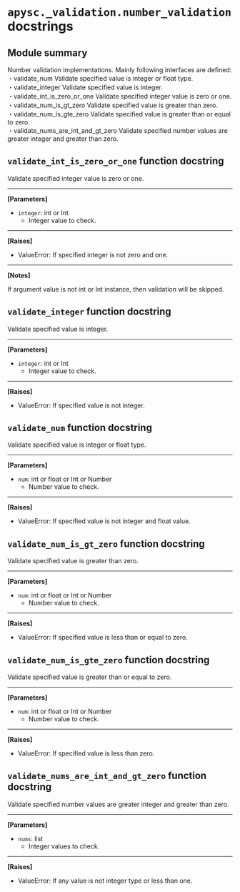 # `apysc._validation.number_validation` docstrings

## Module summary

Number validation implementations. Mainly following interfaces are defined: <br>・validate_num Validate specified value is integer or float type. <br>・validate_integer Validate specified value is integer. <br>・validate_int_is_zero_or_one Validate specified integer value is zero or one. <br>・validate_num_is_gt_zero Validate specified value is greater than zero. <br>・validate_num_is_gte_zero Validate specified value is greater than or equal to zero. <br>・validate_nums_are_int_and_gt_zero Validate specified number values are greater integer and greater than zero.

## `validate_int_is_zero_or_one` function docstring

Validate specified integer value is zero or one.<hr>

**[Parameters]**

- `integer`: int or Int
  - Integer value to check.

<hr>

**[Raises]**

- ValueError: If specified integer is not zero and one.

<hr>

**[Notes]**

If argument value is not int or Int instance, then validation will be skipped.

## `validate_integer` function docstring

Validate specified value is integer.<hr>

**[Parameters]**

- `integer`: int or Int
  - Integer value to check.

<hr>

**[Raises]**

- ValueError: If specified value is not integer.

## `validate_num` function docstring

Validate specified value is integer or float type.<hr>

**[Parameters]**

- `num`: int or float or Int or Number
  - Number value to check.

<hr>

**[Raises]**

- ValueError: If specified value is not integer and float value.

## `validate_num_is_gt_zero` function docstring

Validate specified value is greater than zero.<hr>

**[Parameters]**

- `num`: int or float or Int or Number
  - Number value to check.

<hr>

**[Raises]**

- ValueError: If specified value is less than or equal to zero.

## `validate_num_is_gte_zero` function docstring

Validate specified value is greater than or equal to zero.<hr>

**[Parameters]**

- `num`: int or float or Int or Number
  - Number value to check.

<hr>

**[Raises]**

- ValueError: If specified value is less than zero.

## `validate_nums_are_int_and_gt_zero` function docstring

Validate specified number values are greater integer and greater than zero.<hr>

**[Parameters]**

- `nums`: list
  - Integer values to check.

<hr>

**[Raises]**

- ValueError: If any value is not integer type or less than one.